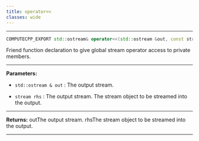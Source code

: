 ```yaml
---
title: operator<<
classes: wide
---
```



---

```cpp
COMPUTECPP_EXPORT std::ostream& operator<<(std::ostream &out, const stream &rhs)
```


Friend function declaration to give global stream operator access to private members. 


---
**Parameters:**

 - `std::ostream & out`
: The output stream. 

 - `stream rhs`
: The output stream. The stream object to be streamed into the output. 


---
**Returns:** outThe output stream. rhsThe stream object to be streamed into the output. 

---

